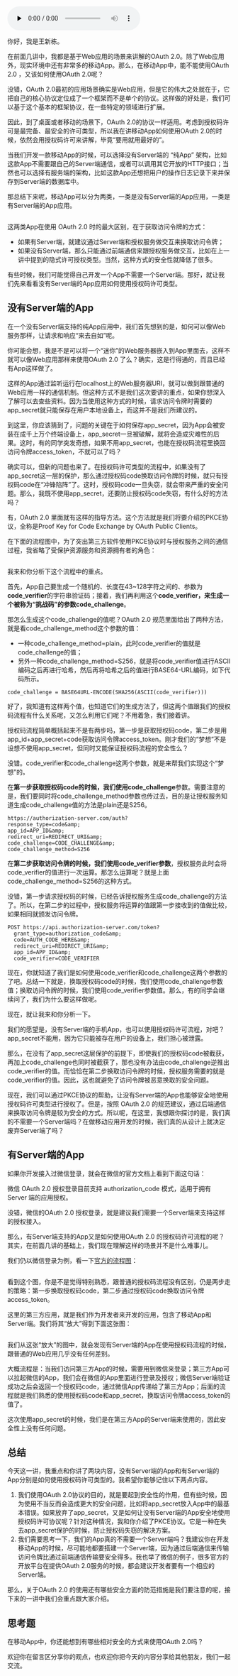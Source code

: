 <audio id="audio" title="07 | 如何在移动App中使用OAuth 2.0？" controls="" preload="none"><source id="mp3" src="https://static001.geekbang.org/resource/audio/84/5d/842fd629a38b474bba71044ea610b15d.mp3"></audio>

你好，我是王新栋。

在前面几讲中，我都是基于Web应用的场景来讲解的OAuth 2.0。除了Web应用外，现实环境中还有非常多的移动App。那么，在移动App中，能不能使用OAuth 2.0 ，又该如何使用OAuth 2.0呢？

没错，OAuth 2.0最初的应用场景确实是Web应用，但是它的伟大之处就在于，它把自己的核心协议定位成了一个框架而不是单个的协议。这样做的好处是，我们可以基于这个基本的框架协议，在一些特定的领域进行扩展。

因此，到了桌面或者移动的场景下，OAuth 2.0的协议一样适用。考虑到授权码许可是最完备、最安全的许可类型，所以我在讲移动App如何使用OAuth 2.0的时候，依然会用授权码许可来讲解，毕竟“要用就用最好的”。

当我们开发一款移动App的时候，可以选择没有Server端的 “纯App” 架构，比如这款App不需要跟自己的Server端通信，或者可以调用其它开放的HTTP接口；当然也可以选择有服务端的架构，比如这款App还想把用户的操作日志记录下来并保存到Server端的数据库中。

那总结下来呢，移动App可以分为两类，一类是没有Server端的App应用，一类是有Server端的App应用。

<img src="https://static001.geekbang.org/resource/image/4c/99/4c034e019467aafae511f16055b57b99.png" alt="" title="图1 两类移动App">

这两类App在使用 OAuth 2.0 时的最大区别，在于获取访问令牌的方式：

- 如果有Server端，就建议通过Server端和授权服务做交互来换取访问令牌；
- 如果没有Server端，那么只能通过前端通信来跟授权服务做交互，比如在上一讲中提到的隐式许可授权类型。当然，这种方式的安全性就降低了很多。

有些时候，我们可能觉得自己开发一个App不需要一个Server端。那好，就让我们先来看看没有Server端的App应用如何使用授权码许可类型。

## 没有Server端的App

在一个没有Server端支持的纯App应用中，我们首先想到的是，如何可以像Web服务那样，让请求和响应“来去自如”呢。

你可能会想，我是不是可以将一个“迷你”的Web服务器嵌入到App里面去，这样不就可以像Web应用那样来使用OAuth 2.0 了么？确实，这是行得通的，而且已经有App这样做了。

这样的App通过监听运行在localhost上的Web服务器URI，就可以做到跟普通的Web应用一样的通信机制。但这种方式不是我们这次要讲的重点，如果你想深入了解可以去查些资料。因为当使用这种方式的时候，请求访问令牌时需要的app_secret就只能保存在用户本地设备上，而这并不是我们所建议的。

到这里，你应该猜到了，问题的关键在于如何保存app_secret，因为App会被安装在成千上万个终端设备上，app_secret一旦被破解，就将会造成灾难性的后果。这时，有的同学突发奇想，如果不用app_secret，也能在授权码流程里换回访问令牌access_token，不就可以了吗？

确实可以，但新的问题也来了。在授权码许可类型的流程中，如果没有了app_secret这一层的保护，那么通过授权码code换取访问令牌的时候，就只有授权码code在“冲锋陷阵”了。这时，授权码code一旦失窃，就会带来严重的安全问题。那么，我既不使用app_secret，还要防止授权码code失窃，有什么好的方法吗？

有，OAuth 2.0 里面就有这样的指导方法。这个方法就是我们将要介绍的PKCE协议，全称是Proof Key for Code Exchange by OAuth Public Clients。

在下面的流程图中，为了突出第三方软件使用PKCE协议时与授权服务之间的通信过程，我省略了受保护资源服务和资源拥有者的角色：

<img src="https://static001.geekbang.org/resource/image/66/52/66648bff2d955b3d714ce597299fbf52.png" alt="" title="图2 使用PKCE协议的流程图">

我来和你分析下这个流程中的重点。

首先，App自己要生成一个随机的、长度在43~128字符之间的、参数为**code_verifier**的字符串验证码；接着，我们再利用这个**code_verifier，<strong>来生成一个被称为“挑战码”的参数**code_challenge</strong>。

那怎么生成这个code_challenge的值呢？OAuth 2.0 规范里面给出了两种方法，就是看code_challenge_method这个参数的值：

- 一种code_challenge_method=plain，此时code_verifier的值就是code_challenge的值；
- 另外一种code_challenge_method=S256，就是将code_verifier值进行ASCII编码之后再进行哈希，然后再将哈希之后的值进行BASE64-URL编码，如下代码所示。

```
code_challenge = BASE64URL-ENCODE(SHA256(ASCII(code_verifier)))

```

好了，我知道有这样两个值，也知道它们的生成方法了，但这两个值跟我们的授权码流程有什么关系呢，又怎么利用它们呢？不用着急，我们接着讲。

授权码流程简单概括起来不是有两步吗，第一步是获取授权码code，第二步是用app_id+app_secret+code获取访问令牌access_token。刚才我们的“梦想”不是设想不使用app_secret，但同时又能保证授权码流程的安全性么？

没错。code_verifier和code_challenge这两个参数，就是来帮我们实现这个“梦想”的。

在**第一步获取授权码code的时候，我们使用code_challenge**参数。需要注意的是，我们要同时将code_challenge_method参数也传过去，目的是让授权服务知道生成code_challenge值的方法是plain还是S256。

```
https://authorization-server.com/auth?
response_type=code&amp;
app_id=APP_ID&amp;
redirect_uri=REDIRECT_URI&amp;
code_challenge=CODE_CHALLENGE&amp;
code_challenge_method=S256

```

在**第二步获取访问令牌的时候，我们使用code_verifier参数**，授权服务此时会将code_verifier的值进行一次运算。那怎么运算呢？就是上面code_challenge_method=S256的这种方式。

没错，第一步请求授权码的时候，已经告诉授权服务生成code_challenge的方法了。所以，在第二步的过程中，授权服务将运算的值跟第一步接收到的值做比较，如果相同就颁发访问令牌。

```
POST https://api.authorization-server.com/token?
  grant_type=authorization_code&amp;
  code=AUTH_CODE_HERE&amp;
  redirect_uri=REDIRECT_URI&amp;
  app_id=APP_ID&amp;
  code_verifier=CODE_VERIFIER

```

现在，你就知道了我们是如何使用code_verifier和code_challenge这两个参数的了吧。总结一下就是，换取授权码code的时候，我们使用code_challenge参数值；换取访问令牌的时候，我们使用code_verifier参数值。那么，有的同学会继续问了，我们为什么要这样做呢。

现在，就让我来和你分析一下。

我们的愿望是，没有Server端的手机App，也可以使用授权码许可流程，对吧？app_secret不能用，因为它只能被存在用户的设备上，我们担心被泄露。

那么，在没有了app_secret这层保护的前提下，即使我们的授权码code被截获，再加上code_challenge也同时被截获了，那也没有办法由code_challenge逆推出code_verifier的值。而恰恰在第二步换取访问令牌的时候，授权服务需要的就是code_verifier的值。因此，这也就避免了访问令牌被恶意换取的安全问题。

现在，我们可以通过PKCE协议的帮助，让没有Server端的App也能够安全地使用授权码许可类型进行授权了。但是，按照 OAuth 2.0 的规范建议，通过后端通信来换取访问令牌是较为安全的方式。所以呢，在这里，我想跟你探讨的是，我们真的不需要一个Server端吗？在做移动应用开发的时候，我们真的从设计上就决定废弃Server端了吗？

## 有Server端的App

如果你开发接入过微信登录，就会在微信的官方文档上看到下面这句话：

> 
微信 OAuth 2.0 授权登录目前支持 authorization_code 模式，适用于拥有 Server 端的应用授权。


没错，微信的OAuth 2.0 授权登录，就是建议我们需要一个Server端来支持这样的授权接入。

那么，有Server端支持的App又是如何使用OAuth 2.0 的授权码许可流程的呢？其实，在前面几讲的基础上，我们现在理解这样的场景并不是什么难事儿。

我们仍以微信登录为例，看一下[官方的流程图](https://developers.weixin.qq.com/doc/oplatform/Website_App/WeChat_Login/Wechat_Login.html)：

<img src="https://static001.geekbang.org/resource/image/86/b1/86d3yy8fa419c94b7e3766fe0a4e3db1.png" alt="" title="图3 微信登录流程图">

看到这个图，你是不是觉得特别熟悉，跟普通的授权码流程没有区别，仍是两步走的策略：第一步换取授权码code，第二步通过授权码code换取访问令牌access_token。

这里的第三方应用，就是我们作为开发者来开发的应用，包含了移动App和Server端。我们将其“放大”得到下面这张图：

<img src="https://static001.geekbang.org/resource/image/56/5e/564f5b7af360180d270e205df5f9c05e.png" alt="" title="图4 有Server端的App的授权流程">

我们从这张“放大”的图中，就会发现有Server端的App在使用授权码流程的时候，跟普通的Web应用几乎没有任何差别。

大概流程是：当我们访问第三方App的时候，需要用到微信来登录；第三方App可以拉起微信的App，我们会在微信的App里面进行登录及授权；微信Server端验证成功之后会返回一个授权码code，通过微信App传递给了第三方App；后面的流程就是我们熟悉的使用授权码code和app_secret，换取访问令牌access_token的值了。

这次使用app_secret的时候，我们是在第三方App的Server端来使用的，因此安全性上没有任何问题。

## 总结

今天这一讲，我重点和你讲了两块内容，没有Server端的App和有Server端的App分别是如何使用授权码许可类型的。我希望你能够记住以下两点内容。

1. 我们使用OAuth 2.0协议的目的，就是要起到安全性的作用，但有些时候，因为使用不当反而会造成更大的安全问题，比如将app_secret放入App中的最基本错误。如果放弃了app_secret，又是如何让没有Server端的App安全地使用授权码许可协议呢？针对这种情况，我和你介绍了PKCE协议。它是一种在失去app_secret保护的时候，防止授权码失窃的解决方案。
1. 我们需要思考一下，我们的App真的不需要一个Server端吗？我建议你在开发移动App的时候，尽可能地都要搭建一个Server端，因为通过后端通信来传输访问令牌比通过前端通信传输要安全得多。我也举了微信的例子，很多官方的开放平台在提供OAuth 2.0服务的时候，都会建议开发者要有一个相应的Server端。

那么，关于OAuth 2.0 的使用还有哪些安全方面的防范措施是我们要注意的呢，接下来的一讲中我们会重点跟大家介绍。

## 思考题

在移动App中，你还能想到有哪些相对安全的方式来使用OAuth 2.0吗？

欢迎你在留言区分享你的观点，也欢迎你把今天的内容分享给其他朋友，我们一起交流。
